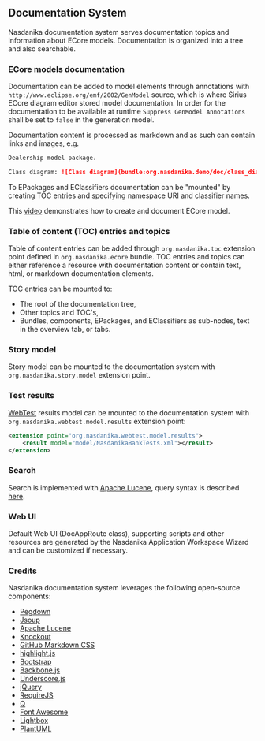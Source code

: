 ## Documentation System

Nasdanika documentation system serves documentation topics and information about ECore models. Documentation is organized into a tree and also searchable.


### ECore models documentation

Documentation can be added to model elements through annotations with ``http://www.eclipse.org/emf/2002/GenModel`` source, which is where Sirius ECore diagram editor stored model documentation. In order for the documentation to be available at runtime ``Suppress GenModel Annotations`` shall be set to ``false`` in the generation model.

Documentation content is processed as markdown and as such can contain links and images, e.g.

```markdown
Dealership model package.

Class diagram: ![Class diagram](bundle:org.nasdanika.demo/doc/class_diagram.png)
```

To EPackages and EClassifiers documentation can be "mounted" by creating TOC entries and specifying namespace URI and classifier names. 

This [video](https://www.youtube.com/watch?v=qfvr6HWo_Ok) demonstrates how to create and document ECore model.

### Table of content (TOC) entries and topics

Table of content entries can be added through ``org.nasdanika.toc`` extension point defined in ``org.nasdanika.ecore`` bundle. TOC entries and topics can either reference a resource with documentation content or contain text, html, or markdown documentation elements. 

TOC entries can be mounted to:

* The root of the documentation tree, 
* Other topics and TOC's,
* Bundles, components, EPackages, and EClassifiers as sub-nodes, text in the overview tab, or tabs. 

### Story model

Story model can be mounted to the documentation system with ``org.nasdanika.story.model`` extension point.

### Test results

[WebTest](https://github.com/Nasdanika/server/wiki/webtest) results model can be mounted to the documentation system with ``org.nasdanika.webtest.model.results`` extension point: 

```xml
<extension point="org.nasdanika.webtest.model.results">
    <result model="model/NasdanikaBankTests.xml"></result>
</extension>
```

### Search

Search is implemented with [Apache Lucene](https://lucene.apache.org/), query syntax is described [here](https://lucene.apache.org/core/5_3_1/queryparser/org/apache/lucene/queryparser/classic/package-summary.html#package_description).

### Web UI

Default Web UI (DocAppRoute class), supporting scripts and other resources are generated by the Nasdanika Application Workspace Wizard and can be customized if necessary.

### Credits

Nasdanika documentation system leverages the following open-source components:

* [Pegdown](https://github.com/sirthias/pegdown)
* [Jsoup](http://jsoup.org/)
* [Apache Lucene](https://lucene.apache.org/)
* [Knockout](http://knockoutjs.com/)
* [GitHub Markdown CSS](https://github.com/sindresorhus/github-markdown-css)
* [highlight.js](https://highlightjs.org/)
* [Bootstrap](http://getbootstrap.com/)
* [Backbone.js](http://backbonejs.org/)
* [Underscore.js](http://underscorejs.org/)
* [jQuery](https://jquery.com/)  
* [RequireJS](http://requirejs.org/)
* [Q](https://github.com/kriskowal/q)
* [Font Awesome](https://fortawesome.github.io/Font-Awesome/)
* [Lightbox](http://lokeshdhakar.com/projects/lightbox2/)
* [PlantUML](http://plantuml.com/)


